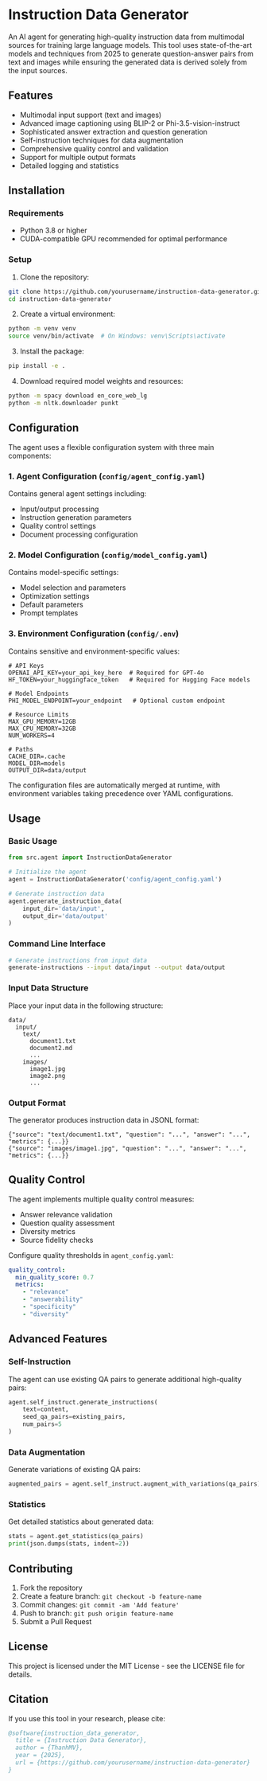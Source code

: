 # Instruction Data Generator

An AI agent for generating high-quality instruction data from multimodal sources for training large language models. This tool uses state-of-the-art models and techniques from 2025 to generate question-answer pairs from text and images while ensuring the generated data is derived solely from the input sources.

## Features

- Multimodal input support (text and images)
- Advanced image captioning using BLIP-2 or Phi-3.5-vision-instruct
- Sophisticated answer extraction and question generation
- Self-instruction techniques for data augmentation
- Comprehensive quality control and validation
- Support for multiple output formats
- Detailed logging and statistics

## Installation

### Requirements

- Python 3.8 or higher
- CUDA-compatible GPU recommended for optimal performance

### Setup

1. Clone the repository:
```bash
git clone https://github.com/yourusername/instruction-data-generator.git
cd instruction-data-generator
```

2. Create a virtual environment:
```bash
python -m venv venv
source venv/bin/activate  # On Windows: venv\Scripts\activate
```

3. Install the package:
```bash
pip install -e .
```

4. Download required model weights and resources:
```bash
python -m spacy download en_core_web_lg
python -m nltk.downloader punkt
```

## Configuration

The agent uses a flexible configuration system with three main components:

### 1. Agent Configuration (`config/agent_config.yaml`)
Contains general agent settings including:
- Input/output processing
- Instruction generation parameters
- Quality control settings
- Document processing configuration

### 2. Model Configuration (`config/model_config.yaml`)
Contains model-specific settings:
- Model selection and parameters
- Optimization settings
- Default parameters
- Prompt templates

### 3. Environment Configuration (`config/.env`)
Contains sensitive and environment-specific values:
```env
# API Keys
OPENAI_API_KEY=your_api_key_here  # Required for GPT-4o
HF_TOKEN=your_huggingface_token   # Required for Hugging Face models

# Model Endpoints
PHI_MODEL_ENDPOINT=your_endpoint   # Optional custom endpoint

# Resource Limits
MAX_GPU_MEMORY=12GB
MAX_CPU_MEMORY=32GB
NUM_WORKERS=4

# Paths
CACHE_DIR=.cache
MODEL_DIR=models
OUTPUT_DIR=data/output
```

The configuration files are automatically merged at runtime, with environment variables taking precedence over YAML configurations.

## Usage

### Basic Usage

```python
from src.agent import InstructionDataGenerator

# Initialize the agent
agent = InstructionDataGenerator('config/agent_config.yaml')

# Generate instruction data
agent.generate_instruction_data(
    input_dir='data/input',
    output_dir='data/output'
)
```

### Command Line Interface

```bash
# Generate instructions from input data
generate-instructions --input data/input --output data/output
```

### Input Data Structure

Place your input data in the following structure:

```
data/
  input/
    text/
      document1.txt
      document2.md
      ...
    images/
      image1.jpg
      image2.png
      ...
```

### Output Format

The generator produces instruction data in JSONL format:

```jsonl
{"source": "text/document1.txt", "question": "...", "answer": "...", "metrics": {...}}
{"source": "images/image1.jpg", "question": "...", "answer": "...", "metrics": {...}}
```

## Quality Control

The agent implements multiple quality control measures:

- Answer relevance validation
- Question quality assessment
- Diversity metrics
- Source fidelity checks

Configure quality thresholds in `agent_config.yaml`:

```yaml
quality_control:
  min_quality_score: 0.7
  metrics:
    - "relevance"
    - "answerability"
    - "specificity"
    - "diversity"
```

## Advanced Features

### Self-Instruction

The agent can use existing QA pairs to generate additional high-quality pairs:

```python
agent.self_instruct.generate_instructions(
    text=content,
    seed_qa_pairs=existing_pairs,
    num_pairs=5
)
```

### Data Augmentation

Generate variations of existing QA pairs:

```python
augmented_pairs = agent.self_instruct.augment_with_variations(qa_pairs)
```

### Statistics

Get detailed statistics about generated data:

```python
stats = agent.get_statistics(qa_pairs)
print(json.dumps(stats, indent=2))
```

## Contributing

1. Fork the repository
2. Create a feature branch: `git checkout -b feature-name`
3. Commit changes: `git commit -am 'Add feature'`
4. Push to branch: `git push origin feature-name`
5. Submit a Pull Request

## License

This project is licensed under the MIT License - see the LICENSE file for details.

## Citation

If you use this tool in your research, please cite:

```bibtex
@software{instruction_data_generator,
  title = {Instruction Data Generator},
  author = {ThanhMV},
  year = {2025},
  url = {https://github.com/yourusername/instruction-data-generator}
}
```
